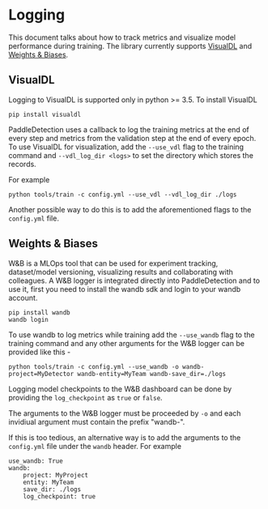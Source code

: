 # Logging

This document talks about how to track metrics and visualize model performance during training. The library currently supports [VisualDL](https://www.paddlepaddle.org.cn/documentation/docs/en/guides/03_VisualDL/visualdl_usage_en.html) and [Weights & Biases](https://docs.wandb.ai).

## VisualDL
Logging to VisualDL is supported only in python >= 3.5. To install VisualDL

```
pip install visualdl
```

PaddleDetection uses a callback to log the training metrics at the end of every step and metrics from the validation step at the end of every epoch. To use VisualDL for visualization, add the `--use_vdl` flag to the training command and `--vdl_log_dir <logs>` to set the directory which stores the records.

For example

```
python tools/train -c config.yml --use_vdl --vdl_log_dir ./logs
```

Another possible way to do this is to add the aforementioned flags to the `config.yml` file.

## Weights & Biases
W&B is a MLOps tool that can be used for experiment tracking, dataset/model versioning, visualizing results and collaborating with colleagues. A W&B logger is integrated directly into PaddleDetection and to use it, first you need to install the wandb sdk and login to your wandb account.

```
pip install wandb
wandb login
```

To use wandb to log metrics while training add the `--use_wandb` flag to the training command and any other arguments for the W&B logger can be provided like this - 

```
python tools/train -c config.yml --use_wandb -o wandb-project=MyDetector wandb-entity=MyTeam wandb-save_dir=./logs
```

Logging model checkpoints to the W&B dashboard can be done by providing the `log_checkpoint` as `true` or `false`.

The arguments to the W&B logger must be proceeded by `-o` and each invidiual argument must contain the prefix "wandb-".

If this is too tedious, an alternative way is to add the arguments to the `config.yml` file under the `wandb` header. For example

```
use_wandb: True
wandb:
    project: MyProject
    entity: MyTeam
    save_dir: ./logs
    log_checkpoint: true
```
